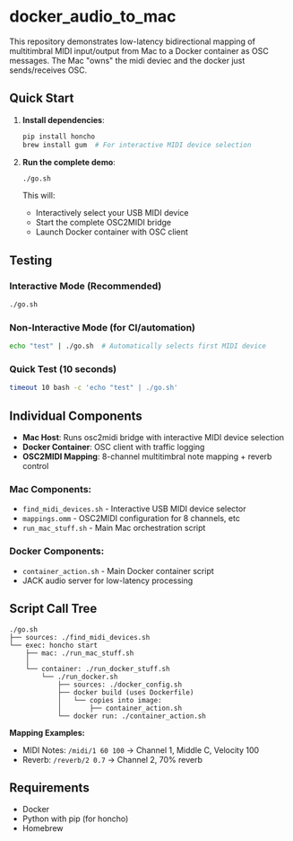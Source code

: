 # docker_audio_to_mac

This repository demonstrates low-latency bidirectional mapping of multitimbral MIDI input/output from Mac to a Docker container as OSC messages.
The Mac "owns" the midi deviec and the docker just sends/receives OSC.

## Quick Start

1. **Install dependencies**:
   ```bash
   pip install honcho
   brew install gum  # For interactive MIDI device selection
   ```

2. **Run the complete demo**:
   ```bash
   ./go.sh
   ```
   This will:
   - Interactively select your USB MIDI device
   - Start the complete OSC2MIDI bridge
   - Launch Docker container with OSC client

## Testing

### Interactive Mode (Recommended)
```bash
./go.sh
```

### Non-Interactive Mode (for CI/automation)
```bash
echo "test" | ./go.sh  # Automatically selects first MIDI device
```

### Quick Test (10 seconds)
```bash
timeout 10 bash -c 'echo "test" | ./go.sh'
```

## Individual Components

- **Mac Host**: Runs osc2midi bridge with interactive MIDI device selection
- **Docker Container**: OSC client with traffic logging
- **OSC2MIDI Mapping**: 8-channel multitimbral note mapping + reverb control

### Mac Components:
- `find_midi_devices.sh` - Interactive USB MIDI device selector
- `mappings.omm` - OSC2MIDI configuration for 8 channels, etc
- `run_mac_stuff.sh` - Main Mac orchestration script

### Docker Components:
- `container_action.sh` - Main Docker container script
- JACK audio server for low-latency processing

## Script Call Tree

```
./go.sh
├── sources: ./find_midi_devices.sh
└── exec: honcho start
    ├── mac: ./run_mac_stuff.sh
    │
    └── container: ./run_docker_stuff.sh
        └── ./run_docker.sh
            ├── sources: ./docker_config.sh
            ├── docker build (uses Dockerfile)
            │   └── copies into image:
            │       ├── container_action.sh
            └── docker run: ./container_action.sh
```

**Mapping Examples:**
- MIDI Notes: `/midi/1 60 100` → Channel 1, Middle C, Velocity 100
- Reverb: `/reverb/2 0.7` → Channel 2, 70% reverb

## Requirements

- Docker
- Python with pip (for honcho)
- Homebrew
